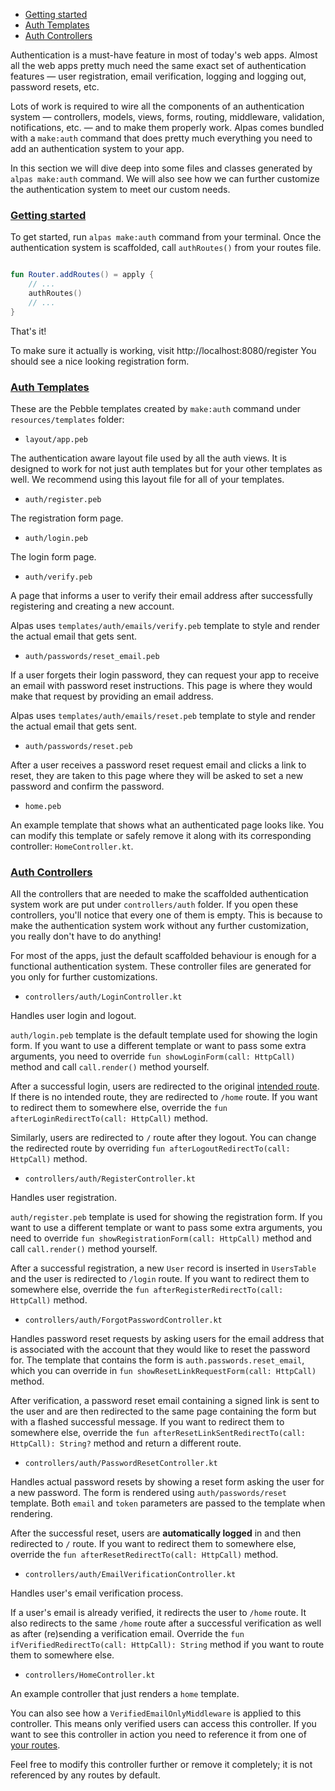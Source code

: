 - [Getting started](#getting-started)
- [Auth Templates](#auth-templates)
- [Auth Controllers](#auth-controllers)

Authentication is a must-have feature in most of today's web apps. Almost all the web apps pretty much need the same exact
set of authentication features — user registration, email verification, logging and logging out, password resets, etc.

Lots of work is required to wire all the components of an authentication system — controllers, models, views, forms,
routing, middleware, validation, notifications, etc. — and to make them properly work. Alpas comes bundled with a
`make:auth` command that does pretty much everything you need to add an authentication system to your app. 

In this section we will dive deep into some files and classes generated by `alpas make:auth` command.
We will also see how we can further customize the authentication system to meet our custom needs.

<a name="getting-started"></a>
### [Getting started](#getting-started)

To get started, run `alpas make:auth` command from your terminal. Once the authentication
system is scaffolded, call `authRoutes()` from your routes file.

<span class="line-numbers" data-start="6" data-file="routes.kt">

```kotlin

fun Router.addRoutes() = apply {
    // ...
    authRoutes()
    // ...
}

```

</span>

That's it! 

To make sure it actually is working, visit http://localhost:8080/register You should see a nice
looking registration form.

<a name="auth-templates"></a>
### [Auth Templates](#auth-templates)

These are the Pebble templates created by `make:auth` command under `resources/templates` folder:

<div class="sublist">

- `layout/app.peb`

The authentication aware layout file used by all the auth views. It is designed to work for not just auth templates
but for your other templates as well. We recommend using this layout file for all of your templates.

- `auth/register.peb`

The registration form page.

- `auth/login.peb`

The login form page.

- `auth/verify.peb`

A page that informs a user to verify their email address after successfully registering and creating a new account.

Alpas uses `templates/auth/emails/verify.peb` template to style and render the actual email that gets sent.

- `auth/passwords/reset_email.peb`

If a user forgets their login password, they can request your app to receive an email with password reset
instructions. This page is where they would make that request by providing an email address.

Alpas uses `templates/auth/emails/reset.peb` template to style and render the actual email that gets sent.

- `auth/passwords/reset.peb`

After a user receives a password reset request email and clicks a link to reset, they are taken to
this page where they will be asked to set a new password and confirm the password.

- `home.peb`

An example template that shows what an authenticated page looks like. You can modify this template or
safely remove it along with its corresponding controller: `HomeController.kt`.

</div>

<a name="auth-controllers"></a>
### [Auth Controllers](#auth-controllers)

All the controllers that are needed to make the scaffolded authentication system work are put under
`controllers/auth` folder. If you open these controllers, you'll notice that every one of them is
empty. This is because to make the authentication system work without any further customization,
you really don't have to do anything!

For most of the apps, just the default scaffolded behaviour is enough for a functional authentication
system. These controller files are generated for you only for further customizations.

<div class="sublist">

- `controllers/auth/LoginController.kt`
   
Handles user login and logout.

`auth/login.peb` template is the default template used for showing the login form. If you want
to use a different template or want to pass some extra arguments, you need to override
`fun showLoginForm(call: HttpCall)` method and call `call.render()` method yourself.

After a successful login, users are redirected to the original [intended route](/docs/http-response#redirects).
If there is no intended route, they are redirected to `/home` route. If you want to redirect them to
somewhere else, override the `fun afterLoginRedirectTo(call: HttpCall)` method.

Similarly, users are redirected to `/` route after they logout. You can change the redirected route
by overriding `fun afterLogoutRedirectTo(call: HttpCall)` method.

- `controllers/auth/RegisterController.kt`
   
Handles user registration.

`auth/register.peb` template is used for showing the registration form. If you want to use
a different template or want to pass some extra arguments, you need to override
`fun showRegistrationForm(call: HttpCall)` method and call `call.render()`
method yourself.

After a successful registration, a new `User` record is inserted in `UsersTable` and the user is
redirected to `/login` route. If you want to redirect them to somewhere else, override the 
`fun afterRegisterRedirectTo(call: HttpCall)` method.

- `controllers/auth/ForgotPasswordController.kt`

Handles password reset requests by asking users for the email address that is associated with the account that
they would like to reset the password for. The template that contains the form is `auth.passwords.reset_email`,
which you can override in `fun showResetLinkRequestForm(call: HttpCall)` method.

After verification, a password reset email containing a signed link is sent to the user and are then redirected to the
same page containing the form but with a flashed successful message. If you want to redirect them to somewhere else,
override the `fun afterResetLinkSentRedirectTo(call: HttpCall): String?` method and return a different route.

- `controllers/auth/PasswordResetController.kt`

Handles actual password resets by showing a reset form asking the user for a new password. The form is rendered using
`auth/passwords/reset` template. Both `email` and `token` parameters are passed to the template when rendering.

After the successful reset, users are **automatically logged** in and then redirected to `/` route. If you
want to redirect them to somewhere else, override the `fun afterResetRedirectTo(call: HttpCall)` method.

- `controllers/auth/EmailVerificationController.kt`

Handles user's email verification process.

If a user's email is already verified, it redirects the user to `/home` route. It also redirects to the same
`/home` route after a successful verification as well as after (re)sending a verification email. Override the 
`fun ifVerifiedRedirectTo(call: HttpCall): String` method if you want to route them to somewhere else.

- `controllers/HomeController.kt`

An example controller that just renders a `home` template.

You can also see how a `VerifiedEmailOnlyMiddleware` is applied to this controller. This means only
verified users can access this controller. If you want to see this controller in action you
need to reference it from one of [your routes](/docs/routing).

Feel free to modify this controller further or remove it completely; it is not referenced by any
routes by default.

</div>

